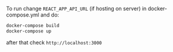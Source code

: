 

To run change `REACT_APP_API_URL` (if hosting on server) in docker-compose.yml and do:
```bash
docker-compose build
docker-compose up
```
after that check `http://localhost:3000`
